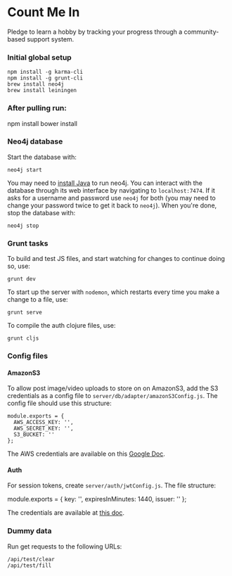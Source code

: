 # Count Me In

Pledge to learn a hobby by tracking your progress through a community-based support system.

### Initial global setup
```
npm install -g karma-cli
npm install -g grunt-cli
brew install neo4j
brew install leiningen
```

### After pulling run:
npm install
bower install

### Neo4j database

Start the database with:

```
neo4j start
```
You may need to [install Java](http://www.oracle.com/technetwork/java/javase/downloads/jdk8-downloads-2133151.html) to run neo4j.
You can interact with the database through its web interface by navigating to `localhost:7474`. If it asks for a username and password use `neo4j` for both (you may need to change your password twice to get it back to `neo4j`). When you're done, stop the database with:

```
neo4j stop
```

### Grunt tasks

To build and test JS files, and start watching for changes to continue doing so, use:

```
grunt dev
```

To start up the server with `nodemon`, which restarts every time you make a change to a file, use:

```
grunt serve
```

To compile the auth clojure files, use:

```
grunt cljs
```

### Config files

#### AmazonS3

To allow post image/video uploads to store on on AmazonS3, add the S3 credentials as a config file to `server/db/adapter/amazonS3Config.js`. The config file should use this structure:

```
module.exports = {
  AWS_ACCESS_KEY: '',
  AWS_SECRET_KEY: '',
  S3_BUCKET: ''
};
```

The AWS credentials are available on this [Google Doc](https://docs.google.com/document/d/1TzxPP-hfm_p5H_gI3S8qP4N8m2JUzrTRPdNRZmJhWXQ/edit).

#### Auth

For session tokens, create `server/auth/jwtConfig.js`. The file structure: 

module.exports = {
  key: '',
  expiresInMinutes: 1440,
  issuer: ''
};

The credentials are available at [this doc](https://docs.google.com/document/d/1Sd_zXhSkAJzQVhhoJR1OPg4nOuhhkvE5NguweNTEcsU/edit).

### Dummy data

Run get requests to the following URLs:

```
/api/test/clear
/api/test/fill
```


